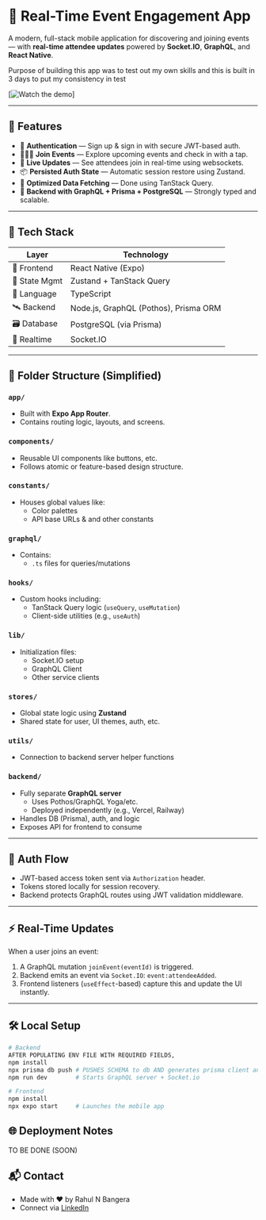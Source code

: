# 📅 Real-Time Event Engagement App 

A modern, full-stack mobile application for discovering and joining events — with **real-time attendee updates** powered by **Socket.IO**, **GraphQL**, and **React Native**.

Purpose of building this app was to test out my own skills and this is built in 3 days to put my consistency in test

[![Watch the demo](https://youtu.be/Wx3AaRJsMeg)]

---

## 🚀 Features

- 🔐 **Authentication** — Sign up & sign in with secure JWT-based auth.
- 🧑‍🤝‍🧑 **Join Events** — Explore upcoming events and check in with a tap.
- 🔁 **Live Updates** — See attendees join in real-time using websockets.
- 📦 **Persisted Auth State** — Automatic session restore using Zustand.
- 🧠 **Optimized Data Fetching** — Done using TanStack Query.
- 🔧 **Backend with GraphQL + Prisma + PostgreSQL** — Strongly typed and scalable.

---

## 🧱 Tech Stack

| Layer         | Technology                                   |
|--------------|-----------------------------------------------|
| 💬 Frontend   | React Native (Expo)                           |
| 🧠 State Mgmt | Zustand + TanStack Query                      |
| 🧪 Language    | TypeScript                                    |
| 🛰️ Backend    | Node.js, GraphQL (Pothos), Prisma ORM        |
| 🗃️ Database   | PostgreSQL (via Prisma)                      |
| 📡 Realtime   | Socket.IO                                     |

---

## 🧭 Folder Structure (Simplified)

### `app/`
- Built with **Expo App Router**.
- Contains routing logic, layouts, and screens.

### `components/`
- Reusable UI components like buttons, etc.
- Follows atomic or feature-based design structure.

### `constants/`
- Houses global values like:
  - Color palettes
  - API base URLs & and other constants

### `graphql/`
- Contains:
  - `.ts` files for queries/mutations

### `hooks/`
- Custom hooks including:
  - TanStack Query logic (`useQuery`, `useMutation`)
  - Client-side utilities (e.g., `useAuth`)

### `lib/`
- Initialization files:
  - Socket.IO setup
  - GraphQL Client
  - Other service clients

### `stores/`
- Global state logic using **Zustand**
- Shared state for user, UI themes, auth, etc.

### `utils/`
- Connection to backend server helper functions

### `backend/`
- Fully separate **GraphQL server**
  - Uses Pothos/GraphQL Yoga/etc.
  - Deployed independently (e.g., Vercel, Railway)
- Handles DB (Prisma), auth, and logic
- Exposes API for frontend to consume

---

## 🔑 Auth Flow

- JWT-based access token sent via `Authorization` header.
- Tokens stored locally for session recovery.
- Backend protects GraphQL routes using JWT validation middleware.

---

## ⚡ Real-Time Updates

When a user joins an event:

1. A GraphQL mutation `joinEvent(eventId)` is triggered.
2. Backend emits an event via `Socket.IO`: `event:attendeeAdded`.
3. Frontend listeners (`useEffect`-based) capture this and update the UI instantly.

---

## 🛠️ Local Setup

```bash
# Backend
AFTER POPULATING ENV FILE WITH REQUIRED FIELDS,
npm install
npx prisma db push # PUSHES SCHEMA to db AND generates prisma client and pothos integration files
npm run dev        # Starts GraphQL server + Socket.io

# Frontend
npm install
npx expo start     # Launches the mobile app
```

## 🌐 Deployment Notes

TO BE DONE (SOON)

## 📬 Contact

- Made with ❤️ by Rahul N Bangera
- Connect via [LinkedIn](https://www.linkedin.com/in/rahul-n-bangera)
